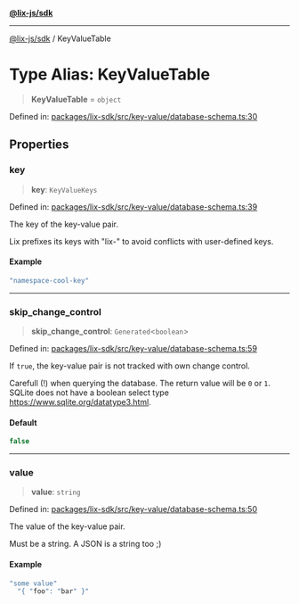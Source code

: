 [**@lix-js/sdk**](../README.md)

***

[@lix-js/sdk](../README.md) / KeyValueTable

# Type Alias: KeyValueTable

> **KeyValueTable** = `object`

Defined in: [packages/lix-sdk/src/key-value/database-schema.ts:30](https://github.com/opral/monorepo/blob/319d0a05c320245f48086433fd248754def09ccc/packages/lix-sdk/src/key-value/database-schema.ts#L30)

## Properties

### key

> **key**: `KeyValueKeys`

Defined in: [packages/lix-sdk/src/key-value/database-schema.ts:39](https://github.com/opral/monorepo/blob/319d0a05c320245f48086433fd248754def09ccc/packages/lix-sdk/src/key-value/database-schema.ts#L39)

The key of the key-value pair.

Lix prefixes its keys with "lix-" to avoid conflicts with user-defined keys.

#### Example

```ts
"namespace-cool-key"
```

***

### skip\_change\_control

> **skip\_change\_control**: `Generated`\<`boolean`\>

Defined in: [packages/lix-sdk/src/key-value/database-schema.ts:59](https://github.com/opral/monorepo/blob/319d0a05c320245f48086433fd248754def09ccc/packages/lix-sdk/src/key-value/database-schema.ts#L59)

If `true`, the key-value pair is not tracked with own change control.

Carefull (!) when querying the database. The return value will be `0` or `1`.
SQLite does not have a boolean select type https://www.sqlite.org/datatype3.html.

#### Default

```ts
false
```

***

### value

> **value**: `string`

Defined in: [packages/lix-sdk/src/key-value/database-schema.ts:50](https://github.com/opral/monorepo/blob/319d0a05c320245f48086433fd248754def09ccc/packages/lix-sdk/src/key-value/database-schema.ts#L50)

The value of the key-value pair.

Must be a string. A JSON is a string too ;)

#### Example

```ts
"some value"
  "{ "foo": "bar" }"
```
